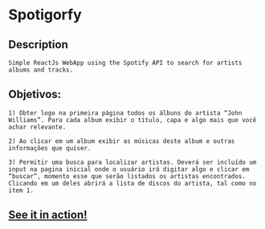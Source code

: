 <h1>Spotigorfy</h1>

<h2>Description</h2>

    Simple ReactJs WebApp using the Spotify API to search for artists albums and tracks.

<h2>Objetivos:</h2>

    1) Obter logo na primeira página todos os álbuns do artista “John Williams”. Para cada album exibir o título, capa e algo mais que você achar relevante.

    2) Ao clicar em um album exibir as músicas deste album e outras informações que quiser.

    3) Permitir uma busca para localizar artistas. Deverá ser incluído um input na pagina inicial onde o usuário irá digitar algo e clicar em “buscar”, momento esse que serão listados os artistas encontrados. Clicando em um deles abrirá a lista de discos do artista, tal como no item 1.

<h2>
    <a href="https://igorphelype.github.io/Spotigorfy/">See it in action!</a>
<h2>